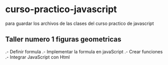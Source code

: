 # curso-practico-javascript
para guardar los archivos de las clases del curso practico de javascript
## Taller numero 1 figuras geometricas

.- Definir formula
.- Implementar la formula en javaScript
.- Crear funciones
.- Integrar JavaScript con Html